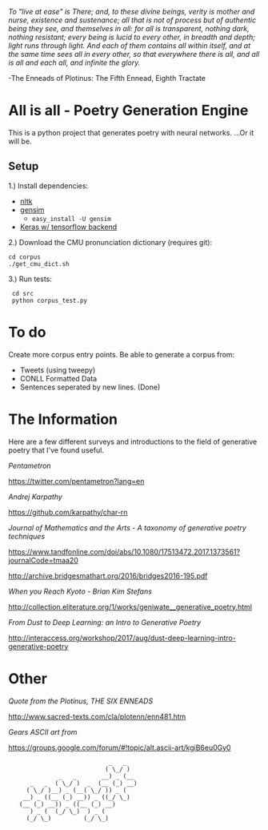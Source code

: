 *To "live at ease" is There; and, to these divine beings, verity is mother and nurse, existence and sustenance; all that is not of process but of authentic being they see, and themselves in all: for all is transparent, nothing dark, nothing resistant; every being is lucid to every other, in breadth and depth; light runs through light. And each of them contains all within itself, and at the same time sees all in every other, so that everywhere there is all, and all is all and each all, and infinite the glory.*

-The Enneads of Plotinus: The Fifth Ennead, Eighth Tractate

# All is all - Poetry Generation Engine

This is a python project that generates poetry with neural networks. ...Or it will be.

## Setup


1.) Install dependencies: 
* [nltk](https://www.nltk.org/install.html)
* [gensim](https://radimrehurek.com/gensim/install.html)
    * `easy_install -U gensim`
* [Keras w/ tensorflow backend](https://keras.io/#installation)

2.) Download the CMU pronunciation dictionary (requires git):

	cd corpus
	./get_cmu_dict.sh

3.) Run tests:

     cd src
     python corpus_test.py

# To do

Create more corpus entry points. Be able to generate a corpus from:
* Tweets (using tweepy)
* CONLL Formatted Data
* Sentences seperated by new lines. (Done)

# The Information

Here are a few different surveys and introductions to the field of generative poetry that I've found useful.

*Pentametron*

https://twitter.com/pentametron?lang=en

*Andrej Karpathy*

https://github.com/karpathy/char-rn

*Journal of Mathematics and the Arts - A taxonomy of generative poetry techniques*

https://www.tandfonline.com/doi/abs/10.1080/17513472.2017.1373561?journalCode=tmaa20

http://archive.bridgesmathart.org/2016/bridges2016-195.pdf

*When you Reach Kyoto - Brian Kim Stefans*

http://collection.eliterature.org/1/works/geniwate__generative_poetry.html

*From Dust to Deep Learning: an Intro to Generative Poetry*

http://interaccess.org/workshop/2017/aug/dust-deep-learning-intro-generative-poetry


# Other

*Quote from the Plotinus, THE SIX ENNEADS*

http://www.sacred-texts.com/cla/plotenn/enn481.htm

*Gears ASCII art from* 

https://groups.google.com/forum/#!topic/alt.ascii-art/kgiB6eu0Gy0

                                _   _
                               ( \_/ )
                  _   _       __) _ (__
          _   _  ( \_/ )  _  (__ (_) __)
         ( \_/ )__) _ (__( \_/ )) _ (
        __) _ ((__ (_) __)) _ ((_/ \_)
       (__ (_) __)) _ ((__ (_) __)
          ) _ (  (_/ \_)  ) _ (
         (_/ \_)         (_/ \_)
         
